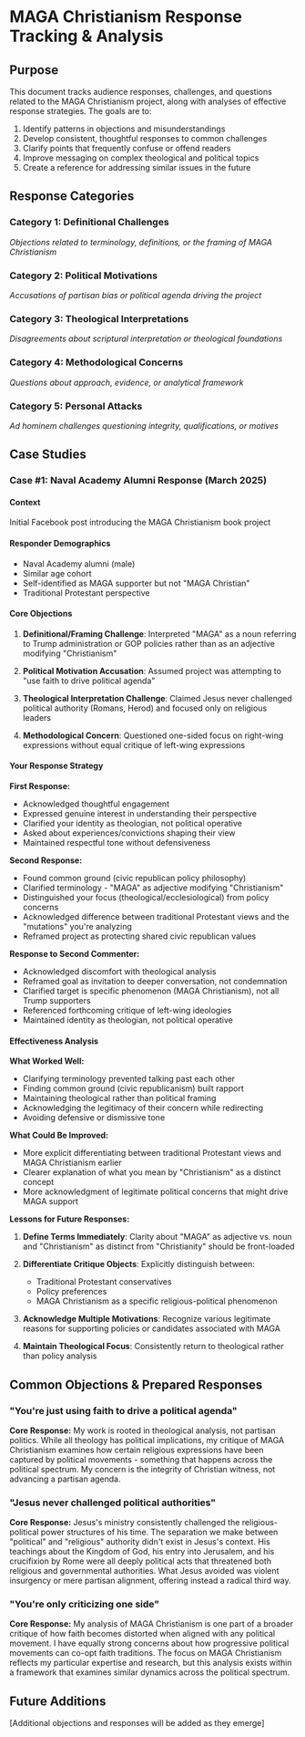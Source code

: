 # MAGA Christianism Response Tracking & Analysis

## Purpose
This document tracks audience responses, challenges, and questions related to the MAGA Christianism project, along with analyses of effective response strategies. The goals are to:

1. Identify patterns in objections and misunderstandings
2. Develop consistent, thoughtful responses to common challenges
3. Clarify points that frequently confuse or offend readers
4. Improve messaging on complex theological and political topics
5. Create a reference for addressing similar issues in the future

## Response Categories

### Category 1: Definitional Challenges
*Objections related to terminology, definitions, or the framing of MAGA Christianism*

### Category 2: Political Motivations
*Accusations of partisan bias or political agenda driving the project*

### Category 3: Theological Interpretations
*Disagreements about scriptural interpretation or theological foundations*

### Category 4: Methodological Concerns
*Questions about approach, evidence, or analytical framework*

### Category 5: Personal Attacks
*Ad hominem challenges questioning integrity, qualifications, or motives*

## Case Studies

### Case #1: Naval Academy Alumni Response (March 2025)

#### Context
Initial Facebook post introducing the MAGA Christianism book project

#### Responder Demographics
- Naval Academy alumni (male)
- Similar age cohort
- Self-identified as MAGA supporter but not "MAGA Christian"
- Traditional Protestant perspective

#### Core Objections

1. **Definitional/Framing Challenge**: Interpreted "MAGA" as a noun referring to Trump administration or GOP policies rather than as an adjective modifying "Christianism"

2. **Political Motivation Accusation**: Assumed project was attempting to "use faith to drive political agenda"

3. **Theological Interpretation Challenge**: Claimed Jesus never challenged political authority (Romans, Herod) and focused only on religious leaders

4. **Methodological Concern**: Questioned one-sided focus on right-wing expressions without equal critique of left-wing expressions

#### Your Response Strategy

**First Response:**
- Acknowledged thoughtful engagement
- Expressed genuine interest in understanding their perspective
- Clarified your identity as theologian, not political operative
- Asked about experiences/convictions shaping their view
- Maintained respectful tone without defensiveness

**Second Response:**
- Found common ground (civic republican policy philosophy)
- Clarified terminology - "MAGA" as adjective modifying "Christianism" 
- Distinguished your focus (theological/ecclesiological) from policy concerns
- Acknowledged difference between traditional Protestant views and the "mutations" you're analyzing
- Reframed project as protecting shared civic republican values

**Response to Second Commenter:**
- Acknowledged discomfort with theological analysis
- Reframed goal as invitation to deeper conversation, not condemnation
- Clarified target is specific phenomenon (MAGA Christianism), not all Trump supporters
- Referenced forthcoming critique of left-wing ideologies
- Maintained identity as theologian, not political operative

#### Effectiveness Analysis

**What Worked Well:**
- Clarifying terminology prevented talking past each other
- Finding common ground (civic republicanism) built rapport
- Maintaining theological rather than political framing
- Acknowledging the legitimacy of their concern while redirecting
- Avoiding defensive or dismissive tone

**What Could Be Improved:**
- More explicit differentiating between traditional Protestant views and MAGA Christianism earlier
- Clearer explanation of what you mean by "Christianism" as a distinct concept
- More acknowledgment of legitimate political concerns that might drive MAGA support

**Lessons for Future Responses:**

1. **Define Terms Immediately**: Clarity about "MAGA" as adjective vs. noun and "Christianism" as distinct from "Christianity" should be front-loaded

2. **Differentiate Critique Objects**: Explicitly distinguish between:
   - Traditional Protestant conservatives
   - Policy preferences
   - MAGA Christianism as a specific religious-political phenomenon

3. **Acknowledge Multiple Motivations**: Recognize various legitimate reasons for supporting policies or candidates associated with MAGA

4. **Maintain Theological Focus**: Consistently return to theological rather than policy analysis

## Common Objections & Prepared Responses

### "You're just using faith to drive a political agenda"

**Core Response:**
My work is rooted in theological analysis, not partisan politics. While all theology has political implications, my critique of MAGA Christianism examines how certain religious expressions have been captured by political movements - something that happens across the political spectrum. My concern is the integrity of Christian witness, not advancing a partisan agenda.

### "Jesus never challenged political authorities"

**Core Response:**
Jesus's ministry consistently challenged the religious-political power structures of his time. The separation we make between "political" and "religious" authority didn't exist in Jesus's context. His teachings about the Kingdom of God, his entry into Jerusalem, and his crucifixion by Rome were all deeply political acts that threatened both religious and governmental authorities. What Jesus avoided was violent insurgency or mere partisan alignment, offering instead a radical third way.

### "You're only criticizing one side"

**Core Response:**
My analysis of MAGA Christianism is one part of a broader critique of how faith becomes distorted when aligned with any political movement. I have equally strong concerns about how progressive political movements can co-opt faith traditions. The focus on MAGA Christianism reflects my particular expertise and research, but this analysis exists within a framework that examines similar dynamics across the political spectrum.

## Future Additions
[Additional objections and responses will be added as they emerge]
